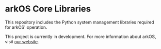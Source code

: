 # arkOS Core Libraries

This repository includes the Python system management libraries required for arkOS' operation.

This project is currently in development. For more information about arkOS, visit [our website](https://arkos.io).
